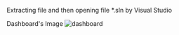 Extracting file and then opening file *.sln by Visual Studio

Dashboard's Image
![dashboard](https://user-images.githubusercontent.com/57307283/127101357-813482d2-395a-4a34-a45f-5448fa70b562.PNG)

